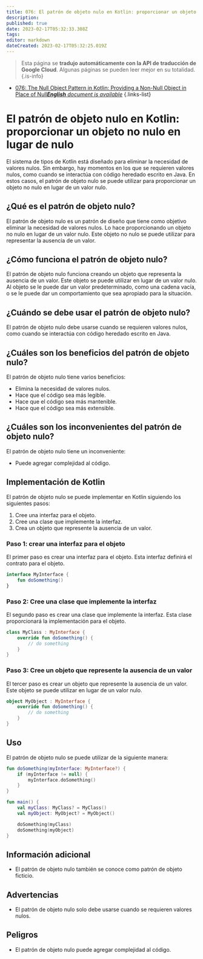 ```yaml
---
title: 076: El patrón de objeto nulo en Kotlin: proporcionar un objeto no nulo en lugar de nulo
description: 
published: true
date: 2023-02-17T05:32:33.308Z
tags: 
editor: markdown
dateCreated: 2023-02-17T05:32:25.019Z
---
```


> Esta página se **tradujo automáticamente con la API de traducción de Google Cloud**.
Algunas páginas se pueden leer mejor en su totalidad.{.is-info}



- [076: The Null Object Pattern in Kotlin: Providing a Non-Null Object in Place of Null***English** document is available*](/en/Knowledge-base/Kotlin/Learning/076-the-null-object-pattern-in-kotlin-providing-a-non-null-object-in-place-of-null)
{.links-list}


# El patrón de objeto nulo en Kotlin: proporcionar un objeto no nulo en lugar de nulo

El sistema de tipos de Kotlin está diseñado para eliminar la necesidad de valores nulos. Sin embargo, hay momentos en los que se requieren valores nulos, como cuando se interactúa con código heredado escrito en Java. En estos casos, el patrón de objeto nulo se puede utilizar para proporcionar un objeto no nulo en lugar de un valor nulo.

## ¿Qué es el patrón de objeto nulo?

El patrón de objeto nulo es un patrón de diseño que tiene como objetivo eliminar la necesidad de valores nulos. Lo hace proporcionando un objeto no nulo en lugar de un valor nulo. Este objeto no nulo se puede utilizar para representar la ausencia de un valor.

## ¿Cómo funciona el patrón de objeto nulo?

El patrón de objeto nulo funciona creando un objeto que representa la ausencia de un valor. Este objeto se puede utilizar en lugar de un valor nulo. Al objeto se le puede dar un valor predeterminado, como una cadena vacía, o se le puede dar un comportamiento que sea apropiado para la situación.

## ¿Cuándo se debe usar el patrón de objeto nulo?

El patrón de objeto nulo debe usarse cuando se requieren valores nulos, como cuando se interactúa con código heredado escrito en Java.

## ¿Cuáles son los beneficios del patrón de objeto nulo?

El patrón de objeto nulo tiene varios beneficios:

- Elimina la necesidad de valores nulos.
- Hace que el código sea más legible.
- Hace que el código sea más mantenible.
- Hace que el código sea más extensible.

## ¿Cuáles son los inconvenientes del patrón de objeto nulo?

El patrón de objeto nulo tiene un inconveniente:

- Puede agregar complejidad al código.

## Implementación de Kotlin

El patrón de objeto nulo se puede implementar en Kotlin siguiendo los siguientes pasos:

1. Cree una interfaz para el objeto.
2. Cree una clase que implemente la interfaz.
3. Crea un objeto que represente la ausencia de un valor.

### Paso 1: crear una interfaz para el objeto

El primer paso es crear una interfaz para el objeto. Esta interfaz definirá el contrato para el objeto.

```kotlin
interface MyInterface {
    fun doSomething()
}
```

### Paso 2: Cree una clase que implemente la interfaz

El segundo paso es crear una clase que implemente la interfaz. Esta clase proporcionará la implementación para el objeto.

```kotlin
class MyClass : MyInterface {
    override fun doSomething() {
        // do something
    }
}
```

### Paso 3: Cree un objeto que represente la ausencia de un valor

El tercer paso es crear un objeto que represente la ausencia de un valor. Este objeto se puede utilizar en lugar de un valor nulo.

```kotlin
object MyObject : MyInterface {
    override fun doSomething() {
        // do something
    }
}
```

## Uso

El patrón de objeto nulo se puede utilizar de la siguiente manera:

```kotlin
fun doSomething(myInterface: MyInterface?) {
    if (myInterface != null) {
        myInterface.doSomething()
    }
}

fun main() {
    val myClass: MyClass? = MyClass()
    val myObject: MyObject? = MyObject()

    doSomething(myClass)
    doSomething(myObject)
}
```

## Información adicional

- El patrón de objeto nulo también se conoce como patrón de objeto ficticio.

## Advertencias

- El patrón de objeto nulo solo debe usarse cuando se requieren valores nulos.

## Peligros

- El patrón de objeto nulo puede agregar complejidad al código.